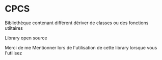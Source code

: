 # CPCS
Bibliothèque contenant différent dériver de classes ou des fonctions utiltaires

Library open source

Merci de me Mentionner lors de l'utilisation de cette library lorsque vous l'utilisez
